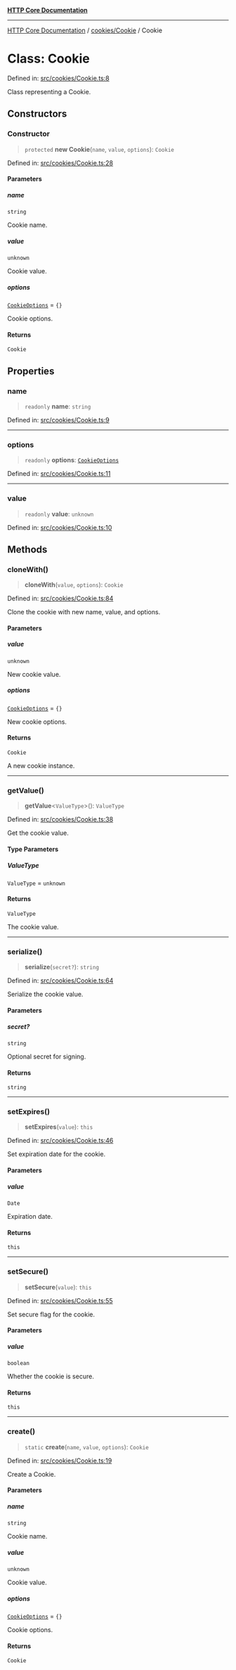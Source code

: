 [**HTTP Core Documentation**](../../../README.md)

***

[HTTP Core Documentation](../../../README.md) / [cookies/Cookie](../README.md) / Cookie

# Class: Cookie

Defined in: [src/cookies/Cookie.ts:8](https://github.com/stonemjs/http-core/blob/0d369869add0f1630e9b5b2cd1421e57ee8d3865/src/cookies/Cookie.ts#L8)

Class representing a Cookie.

## Constructors

### Constructor

> `protected` **new Cookie**(`name`, `value`, `options`): `Cookie`

Defined in: [src/cookies/Cookie.ts:28](https://github.com/stonemjs/http-core/blob/0d369869add0f1630e9b5b2cd1421e57ee8d3865/src/cookies/Cookie.ts#L28)

#### Parameters

##### name

`string`

Cookie name.

##### value

`unknown`

Cookie value.

##### options

[`CookieOptions`](../../../declarations/interfaces/CookieOptions.md) = `{}`

Cookie options.

#### Returns

`Cookie`

## Properties

### name

> `readonly` **name**: `string`

Defined in: [src/cookies/Cookie.ts:9](https://github.com/stonemjs/http-core/blob/0d369869add0f1630e9b5b2cd1421e57ee8d3865/src/cookies/Cookie.ts#L9)

***

### options

> `readonly` **options**: [`CookieOptions`](../../../declarations/interfaces/CookieOptions.md)

Defined in: [src/cookies/Cookie.ts:11](https://github.com/stonemjs/http-core/blob/0d369869add0f1630e9b5b2cd1421e57ee8d3865/src/cookies/Cookie.ts#L11)

***

### value

> `readonly` **value**: `unknown`

Defined in: [src/cookies/Cookie.ts:10](https://github.com/stonemjs/http-core/blob/0d369869add0f1630e9b5b2cd1421e57ee8d3865/src/cookies/Cookie.ts#L10)

## Methods

### cloneWith()

> **cloneWith**(`value`, `options`): `Cookie`

Defined in: [src/cookies/Cookie.ts:84](https://github.com/stonemjs/http-core/blob/0d369869add0f1630e9b5b2cd1421e57ee8d3865/src/cookies/Cookie.ts#L84)

Clone the cookie with new name, value, and options.

#### Parameters

##### value

`unknown`

New cookie value.

##### options

[`CookieOptions`](../../../declarations/interfaces/CookieOptions.md) = `{}`

New cookie options.

#### Returns

`Cookie`

A new cookie instance.

***

### getValue()

> **getValue**\<`ValueType`\>(): `ValueType`

Defined in: [src/cookies/Cookie.ts:38](https://github.com/stonemjs/http-core/blob/0d369869add0f1630e9b5b2cd1421e57ee8d3865/src/cookies/Cookie.ts#L38)

Get the cookie value.

#### Type Parameters

##### ValueType

`ValueType` = `unknown`

#### Returns

`ValueType`

The cookie value.

***

### serialize()

> **serialize**(`secret?`): `string`

Defined in: [src/cookies/Cookie.ts:64](https://github.com/stonemjs/http-core/blob/0d369869add0f1630e9b5b2cd1421e57ee8d3865/src/cookies/Cookie.ts#L64)

Serialize the cookie value.

#### Parameters

##### secret?

`string`

Optional secret for signing.

#### Returns

`string`

***

### setExpires()

> **setExpires**(`value`): `this`

Defined in: [src/cookies/Cookie.ts:46](https://github.com/stonemjs/http-core/blob/0d369869add0f1630e9b5b2cd1421e57ee8d3865/src/cookies/Cookie.ts#L46)

Set expiration date for the cookie.

#### Parameters

##### value

`Date`

Expiration date.

#### Returns

`this`

***

### setSecure()

> **setSecure**(`value`): `this`

Defined in: [src/cookies/Cookie.ts:55](https://github.com/stonemjs/http-core/blob/0d369869add0f1630e9b5b2cd1421e57ee8d3865/src/cookies/Cookie.ts#L55)

Set secure flag for the cookie.

#### Parameters

##### value

`boolean`

Whether the cookie is secure.

#### Returns

`this`

***

### create()

> `static` **create**(`name`, `value`, `options`): `Cookie`

Defined in: [src/cookies/Cookie.ts:19](https://github.com/stonemjs/http-core/blob/0d369869add0f1630e9b5b2cd1421e57ee8d3865/src/cookies/Cookie.ts#L19)

Create a Cookie.

#### Parameters

##### name

`string`

Cookie name.

##### value

`unknown`

Cookie value.

##### options

[`CookieOptions`](../../../declarations/interfaces/CookieOptions.md) = `{}`

Cookie options.

#### Returns

`Cookie`
